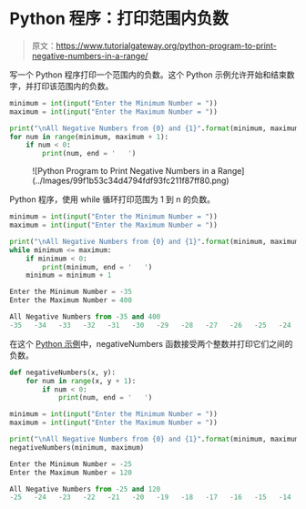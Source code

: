 # Python 程序：打印范围内负数

> 原文：<https://www.tutorialgateway.org/python-program-to-print-negative-numbers-in-a-range/>

写一个 Python 程序打印一个范围内的负数。这个 Python 示例允许开始和结束数字，并打印该范围内的负数。

```py
minimum = int(input("Enter the Minimum Number = "))
maximum = int(input("Enter the Maximum Number = "))

print("\nAll Negative Numbers from {0} and {1}".format(minimum, maximum)) 
for num in range(minimum, maximum + 1):
    if num < 0:
        print(num, end = '   ')
```

<figure class="wp-block-image size-large">![Python Program to Print Negative Numbers in a Range](../Images/99f1b53c34d4794fdf93fc211f87ff80.png)</figure>

Python 程序，使用 while 循环打印范围为 1 到 n 的负数。

```py
minimum = int(input("Enter the Minimum Number = "))
maximum = int(input("Enter the Maximum Number = "))

print("\nAll Negative Numbers from {0} and {1}".format(minimum, maximum))
while minimum <= maximum:
    if minimum < 0:
        print(minimum, end = '   ')
    minimum = minimum + 1
```

```py
Enter the Minimum Number = -35
Enter the Maximum Number = 400

All Negative Numbers from -35 and 400
-35   -34   -33   -32   -31   -30   -29   -28   -27   -26   -25   -24   -23   -22   -21   -20   -19   -18   -17   -16   -15   -14   -13   -12   -11   -10   -9   -8   -7   -6   -5   -4   -3   -2   -1  
```

在这个 [Python 示例](https://www.tutorialgateway.org/python-programming-examples/)中，negativeNumbers 函数接受两个整数并打印它们之间的负数。

```py
def negativeNumbers(x, y):
    for num in range(x, y + 1):
        if num < 0:
            print(num, end = '   ')

minimum = int(input("Enter the Minimum Number = "))
maximum = int(input("Enter the Maximum Number = "))

print("\nAll Negative Numbers from {0} and {1}".format(minimum, maximum)) 
negativeNumbers(minimum, maximum)
```

```py
Enter the Minimum Number = -25
Enter the Maximum Number = 120

All Negative Numbers from -25 and 120
-25   -24   -23   -22   -21   -20   -19   -18   -17   -16   -15   -14   -13   -12   -11   -10   -9   -8   -7   -6   -5   -4   -3   -2   -1 
```
